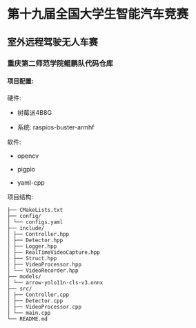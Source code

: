 # 第十九届全国大学生智能汽车竞赛
## 室外远程驾驶无人车赛
### 重庆第二师范学院鲲鹏队代码仓库

#### 项目配置:

硬件:

* 树莓派4B8G

* 系统: raspios-buster-armhf

软件:

* opencv

* pigpio

* yaml-cpp

项目结构:

```
├── CMakeLists.txt 
├── config/ 
│ └── configs.yaml 
├── include/ 
│ ├── Controller.hpp 
│ ├── Detector.hpp 
│ ├── Logger.hpp 
│ ├── RealTimeVideoCapture.hpp 
│ ├── Struct.hpp 
│ ├── VideoProcessor.hpp 
│ └── VideoRecorder.hpp  
├── models/ 
│ └── arrow-yolo11n-cls-v3.onnx 
├── src/ 
│ ├── Controller.cpp 
│ ├── Detector.cpp
│ ├── VideoProcessor.cpp
│ └── main.cpp
└── README.md 
```